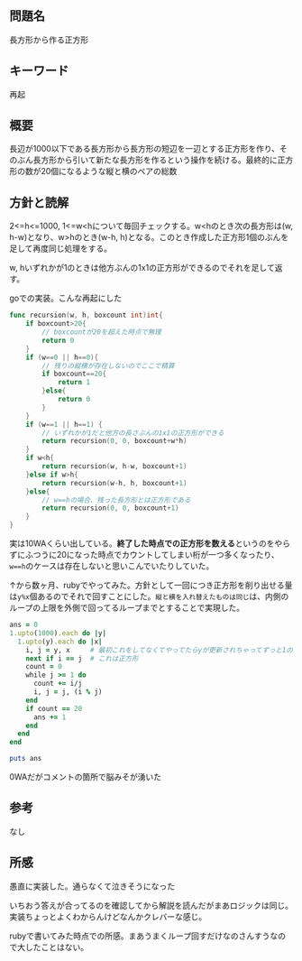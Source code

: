 ## 問題名
長方形から作る正方形
## キーワード
再起
## 概要
長辺が1000以下である長方形から長方形の短辺を一辺とする正方形を作り、そのぶん長方形から引いて新たな長方形を作るという操作を続ける。最終的に正方形の数が20個になるような縦と横のペアの総数
## 方針と読解
2<=h<=1000, 1<=w<hについて毎回チェックする。w<hのとき次の長方形は(w, h-w)となり、w>hのとき(w-h, h)となる。このとき作成した正方形1個のぶんを足して再度同じ処理をする。

w, hいずれかが1のときは他方ぶんの1x1の正方形ができるのでそれを足して返す。

goでの実装。こんな再起にした
```go
func recursion(w, h, boxcount int)int{
    if boxcount>20{
        // boxcountが20を超えた時点で無理
        return 0
    }
	if (w==0 || h==0){
        // 残りの縦横が存在しないのでここで精算
		if boxcount==20{
			return 1
		}else{
			return 0
		}
    }
	if (w==1 || h==1) {
        // いずれかが1だと他方の長さぶんの1x1の正方形ができる
		return recursion(0, 0, boxcount+w*h)
	}
	if w<h{
		return recursion(w, h-w, boxcount+1)
	}else if w>h{
		return recursion(w-h, h, boxcount+1)
	}else{
        // w==hの場合、残った長方形とは正方形である
		return recursion(0, 0, boxcount+1)
	}
}
```

実は10WAくらい出している。**終了した時点での正方形を数える**というのをやらずにふつうに20になった時点でカウントしてしまい桁が一つ多くなったり、`w==h`のケースは存在しないと思いこんでいたりしていた。

↑から数ヶ月、rubyでやってみた。方針として一回につき正方形を削り出せる量は`y%x`個あるのでそれで回すことにした。`縦と横を入れ替えたものは同じ`は、内側のループの上限を外側で回ってるループまでとすることで実現した。
```ruby
ans = 0
1.upto(1000).each do |y|
  1.upto(y).each do |x|
    i, j = y, x     # 最初これをしてなくてやってたらyが更新されちゃってずっと1のままというバグをやらかしてた
    next if i == j  # これは正方形
    count = 0
    while j >= 1 do
      count += i/j
      i, j = j, (i % j)
    end
    if count == 20
      ans += 1
    end
  end
end

puts ans

```
0WAだがコメントの箇所で脳みそが湧いた

## 参考
なし
## 所感
愚直に実装した。通らなくて泣きそうになった

いちおう答えが合ってるのを確認してから解説を読んだがまあロジックは同じ。実装ちょっとよくわからんけどなんかクレバーな感じ。

rubyで書いてみた時点での所感。まあうまくループ回すだけなのさんすうなので大したことはない。